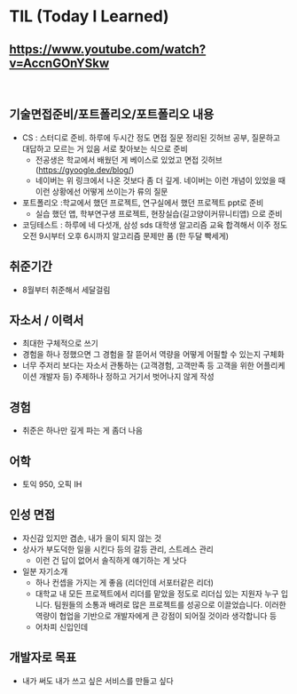 # TIL (Today I Learned)

## https://www.youtube.com/watch?v=AccnGOnYSkw

<br>

## 기술면접준비/포트폴리오/포트폴리오 내용

- CS : 스터디로 준비. 하루에 두시간 정도 면접 질문 정리된 깃허브 공부, 질문하고 대답하고 모르는 거 있음 서로 찾아보는 식으로 준비
  - 전공생은 학교에서 배웠던 게 베이스로 있었고 면접 깃허브(https://gyoogle.dev/blog/) 
  - 네이버는 위 링크에서 나온 것보다 좀 더 깊게. 네이버는 이런 개념이 있었을 때 이런 상황에선 어떻게 쓰이는가 류의 질문 
- 포트폴리오 :학교에서 했던 프로젝트, 연구실에서 했던 프로젝트 ppt로 준비
  - 실습 했던 앱, 학부연구생 프로젝트, 현장실습(길고양이커뮤니티앱) 으로 준비
- 코딩테스트 : 하루에 네 다섯개, 삼성 sds 대학생 알고리즘 교육 합격해서 이주 정도 오전 9시부터 오후 6시까지 알고리즘 문제만 품 (한 두달 빡세게)

## 취준기간

- 8월부터 취준해서 세달걸림 

## 자소서 / 이력서

- 최대한 구체적으로 쓰기
- 경험을 하나 정했으면 그 경험을 잘 뜯어서 역량을 어떻게 어필할 수 있는지 구체화
- 너무 주저리 보다는 자소서 관통하는 (고객경험, 고객만족 등 고객을 위한 어플리케이션 개발자 등) 주제하나 정하고 거기서 벗어나지 않게 작성

## 경험 

- 취준은 하나만 깊게 파는 게 좀더 나음

## 어학

- 토익 950, 오픽 IH 

## 인성 면접

- 자신감 있지만 겸손, 내가 을이 되지 않는 것 
- 상사가 부도덕한 일을 시킨다 등의 갈등 관리, 스트레스 관리 
  - 이런 건 답이 없어서 솔직하게 얘기하는 게 낫다 
- 일분 자기소개
  - 하나 컨셉을 가지는 게 좋음 (리더인데 서포터같은 리더)
  - 대학교 내 모든 프로젝트에서 리더를 맡았을 정도로 리더십 있는 지원자 누구 입니다. 팀원들의 소통과 배려로 많은 프로젝트를 성공으로 이끌었습니다. 이러한 역량이 협업을 기반으로 개발자에게 큰 강점이 되어질 것이라 생각합니다 등 
  - 어차피 신입인데 

## 개발자로 목표

- 내가 써도 내가 쓰고 싶은 서비스를 만들고 싶다 



